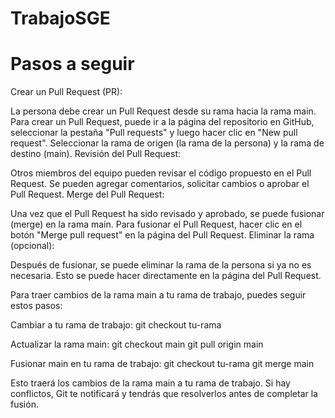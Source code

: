 # TrabajoSGE

# Pasos a seguir
Crear un Pull Request (PR):

La persona debe crear un Pull Request desde su rama hacia la rama main.
Para crear un Pull Request, puede ir a la página del repositorio en GitHub, seleccionar la pestaña "Pull requests" y luego hacer clic en "New pull request".
Seleccionar la rama de origen (la rama de la persona) y la rama de destino (main).
Revisión del Pull Request:

Otros miembros del equipo pueden revisar el código propuesto en el Pull Request.
Se pueden agregar comentarios, solicitar cambios o aprobar el Pull Request.
Merge del Pull Request:

Una vez que el Pull Request ha sido revisado y aprobado, se puede fusionar (merge) en la rama main.
Para fusionar el Pull Request, hacer clic en el botón "Merge pull request" en la página del Pull Request.
Eliminar la rama (opcional):

Después de fusionar, se puede eliminar la rama de la persona si ya no es necesaria. Esto se puede hacer directamente en la página del Pull Request.

Para traer cambios de la rama main a tu rama de trabajo, puedes seguir estos pasos:

Cambiar a tu rama de trabajo:
    git checkout tu-rama

Actualizar la rama main:
    git checkout main
    git pull origin main

Fusionar main en tu rama de trabajo:
    git checkout tu-rama
    git merge main

Esto traerá los cambios de la rama main a tu rama de trabajo. Si hay conflictos, Git te notificará y tendrás que resolverlos antes de completar la fusión.